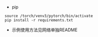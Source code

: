 - pip 
```
source /torch/venv3/pytorch/bin/activate
pip install -r requirements.txt
```

- 示例使用方法见网络单独README
